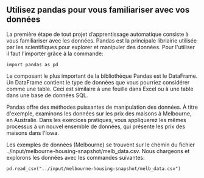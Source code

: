 ## Utilisez pandas pour vous familiariser avec vos données

La première étape de tout projet d’apprentissage automatique consiste à vous familiariser avec les données. 
Pandas est la principale libriairie utilisée par les scientifiques pour explorer et manipuler des données. 
Pour l'utiliser il faut l'importer grâce à la commande:

```
import pandas as pd
```

Le composant le plus important de la bibliothèque Pandas est le DataFrame. 
Un DataFrame contient le type de données que vous pourriez considérer comme une table. 
Ceci est similaire à une feuille dans Excel ou à une table dans une base de données SQL.

Pandas offre des méthodes puissantes de manipulation des données.
À titre d'exemple, examinons les données sur les prix des maisons à Melbourne, en Australie.
Dans les exercices pratiques, vous appliquerez les mêmes processus à un nouvel ensemble de données, qui présente les prix des maisons
dans l'Iowa.

Les exemples de données (Melbourne) se trouvent sur le chemin du fichier ../input/melbourne-housing-snapshot/melb_data.csv.
Nous chargeons et explorons les données avec les commandes suivantes:
```
pd.read_csv("../input/melbourne-housing-snapshot/melb_data.csv") 
```

 
